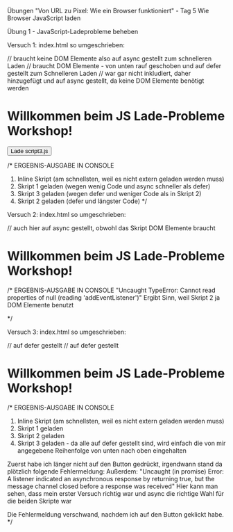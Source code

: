 Übungen "Von URL zu Pixel: Wie ein Browser funktioniert" - Tag 5
Wie Browser JavaScript laden

Übung 1 - JavaScript-Ladeprobleme beheben

Versuch 1:
index.html so umgeschrieben:
<!DOCTYPE html>
<html lang="de">
<head>
    <meta charset="UTF-8">
    <meta http-equiv="X-UA-Compatible" content="IE=edge">
    <meta name="viewport" content="width=device-width, initial-scale=1.0">
    <title>JS Laden Problem</title>
    <script src="js/script1.js" async></script>  // braucht keine DOM Elemente also auf async gestellt zum schnelleren Laden
    <script src="js/script2.js" defer></script> // braucht DOM Elemente - von unten rauf geschoben und auf defer gestellt zum Schnelleren Laden
    <script src="js/script3.js" async></script> // war gar nicht inkludiert, daher hinzugefügt und auf async gestellt, da keine DOM Elemente benötigt werden
    <script>
      console.log("Inline script!")
    </script>
</head>
<body>
    <h1>Willkommen beim JS Lade-Probleme Workshop!</h1>
    <button id="loadScript">Lade script3.js</button>
</body>
</html>

/* ERGEBNIS-AUSGABE IN CONSOLE
   1. Inline Skript (am schnellsten, weil es nicht extern geladen werden muss)
   2. Skript 1 geladen (wegen wenig Code und async schneller als defer)
   3. Skript 3 geladen (wegen defer und weniger Code als in Skript 2)
   4. Skript 2 geladen (defer und längster Code)
*/

Versuch 2:
index.html so umgeschrieben:
<!DOCTYPE html>
<html lang="de">
<head>
    <meta charset="UTF-8">
    <meta http-equiv="X-UA-Compatible" content="IE=edge">
    <meta name="viewport" content="width=device-width, initial-scale=1.0">
    <title>JS Laden Problem</title>
    <script src="js/script1.js" asnyc></script>
    <script src="js/script2.js" async></script> // auch hier auf async gestellt, obwohl das Skript DOM Elemente braucht
    <script src="js/script3.js" async></script>
    <script>
      console.log("Inline script!")
    </script>
</head>
<body>
    <h1>Willkommen beim JS Lade-Probleme Workshop!</h1>
    <!--button id="loadScript">Lade script3.js</button-->
</body>
</html>

/* ERGEBNIS-AUSGABE IN CONSOLE
   "Uncaught TypeError: Cannot read properties of null (reading 'addEventListener')"
   Ergibt Sinn, weil Skript 2 ja DOM Elemente benutzt

*/

Versuch 3:
index.html so umgeschrieben:
<!DOCTYPE html>
<html lang="de">
<head>
    <meta charset="UTF-8">
    <meta http-equiv="X-UA-Compatible" content="IE=edge">
    <meta name="viewport" content="width=device-width, initial-scale=1.0">
    <title>JS Laden Problem</title>
    <script src="js/script1.js" defer></script> // auf defer gestellt
    <script src="js/script2.js" defer></script> 
    <script src="js/script3.js" defer></script> // auf defer gestellt
    <script>
      console.log("Inline script!")
    </script>
</head>
<body>
    <h1>Willkommen beim JS Lade-Probleme Workshop!</h1>
    <!--button id="loadScript">Lade script3.js</button-->
</body>
</html>

/* ERGEBNIS-AUSGABE IN CONSOLE
   1. Inline Skript (am schnellsten, weil es nicht extern geladen werden muss)
   2. Skript 1 geladen 
   3. Skript 2 geladen 
   4. Skript 3 geladen - da alle auf defer gestellt sind, wird einfach die von mir angegebene Reihenfolge von unten nach oben eingehalten

   Zuerst habe ich länger nicht auf den Button gedrückt, irgendwann stand da plötzlich folgende Fehlermeldung:
   Außerdem: "Uncaught (in promise) Error: A listener indicated an asynchronous response by returning true, but the message channel closed before a response was received"
   Hier kann man sehen, dass mein erster Versuch richtig war und async die richtige Wahl für die beiden Skripte war

   Die Fehlermeldung verschwand, nachdem ich auf den Button geklickt habe.
*/


